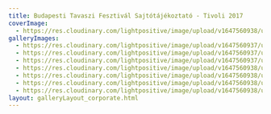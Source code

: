 ```yaml
---
title: Budapesti Tavaszi Fesztivál Sajtótájékoztató - Tivoli 2017
coverImage:
  - https://res.cloudinary.com/lightpositive/image/upload/v1647560938/uploads/Budapesti%20Tavaszi%20Fesztiv%C3%A1l%20Sajt%C3%B3t%C3%A1j%C3%A9koztat%C3%B3%20-%20Tivoli%202017/20170301_111542.jpg
galleryImages: 
  - https://res.cloudinary.com/lightpositive/image/upload/v1647560937/uploads/Budapesti%20Tavaszi%20Fesztiv%C3%A1l%20Sajt%C3%B3t%C3%A1j%C3%A9koztat%C3%B3%20-%20Tivoli%202017/aviary-image-1488359050417.jpg
  - https://res.cloudinary.com/lightpositive/image/upload/v1647560937/uploads/Budapesti%20Tavaszi%20Fesztiv%C3%A1l%20Sajt%C3%B3t%C3%A1j%C3%A9koztat%C3%B3%20-%20Tivoli%202017/aviary-image-1488359008929.jpg
  - https://res.cloudinary.com/lightpositive/image/upload/v1647560937/uploads/Budapesti%20Tavaszi%20Fesztiv%C3%A1l%20Sajt%C3%B3t%C3%A1j%C3%A9koztat%C3%B3%20-%20Tivoli%202017/aviary-image-1488359023384.jpg
  - https://res.cloudinary.com/lightpositive/image/upload/v1647560938/uploads/Budapesti%20Tavaszi%20Fesztiv%C3%A1l%20Sajt%C3%B3t%C3%A1j%C3%A9koztat%C3%B3%20-%20Tivoli%202017/aviary-image-1488359082799.jpg
  - https://res.cloudinary.com/lightpositive/image/upload/v1647560938/uploads/Budapesti%20Tavaszi%20Fesztiv%C3%A1l%20Sajt%C3%B3t%C3%A1j%C3%A9koztat%C3%B3%20-%20Tivoli%202017/aviary-image-1488358988664.jpg
  - https://res.cloudinary.com/lightpositive/image/upload/v1647560938/uploads/Budapesti%20Tavaszi%20Fesztiv%C3%A1l%20Sajt%C3%B3t%C3%A1j%C3%A9koztat%C3%B3%20-%20Tivoli%202017/aviary-image-1488359066251.jpg
  - https://res.cloudinary.com/lightpositive/image/upload/v1647560938/uploads/Budapesti%20Tavaszi%20Fesztiv%C3%A1l%20Sajt%C3%B3t%C3%A1j%C3%A9koztat%C3%B3%20-%20Tivoli%202017/20170301_111542.jpg
layout: galleryLayout_corporate.html
---
```

